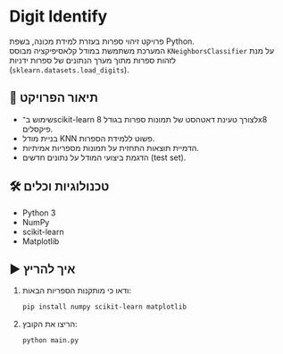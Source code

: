 # Digit Identify

פרויקט זיהוי ספרות בעזרת למידת מכונה, בשפת Python.  
המערכת משתמשת במודל קלאסיפיקציה מבוסס `KNeighborsClassifier` על מנת לזהות ספרות מתוך מערך הנתונים של ספרות ידניות (`sklearn.datasets.load_digits`).

## 🧠 תיאור הפרויקט

- שימוש ב־scikit-learn לצורך טעינת דאטהסט של תמונות ספרות בגודל 8x8 פיקסלים.
- בניית מודל KNN פשוט ללמידת הספרות.
- הדמיית תוצאות התחזית על תמונות מספריות אמיתיות.
- הדגמת ביצועי המודל על נתונים חדשים (test set).

## 🛠 טכנולוגיות וכלים

- Python 3  
- NumPy  
- scikit-learn  
- Matplotlib

## ▶️ איך להריץ

1. ודאו כי מותקנות הספריות הבאות:
    ```bash
    pip install numpy scikit-learn matplotlib
    ```
2. הריצו את הקובץ:
    ```bash
    python main.py
    ```
